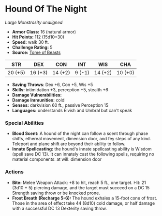 # Hound Of The Night

*Large* *Monstrosity* *unaligned*

- **Armor Class:** 16 (natural armor)
- **Hit Points:** 112 (15d10+30)
- **Speed:** walk 30 ft.
- **Challenge Rating:** 5
- **Source:** [Tome of Beasts](https://koboldpress.com/kpstore/product/tome-of-beasts-for-5th-edition-print/)

| STR | DEX | CON | INT | WIS | CHA |
| --- | --- | --- | --- | --- | --- |
| 20 (+5) | 16 (+3) | 14 (+2) | 9 (-1) | 14 (+2) | 10 (+0) |

- **Saving Throws**: Dex +6, Con +5, Wis +5
- **Skills:** intimidation +3, perception +5, stealth +6
- **Damage Vulnerabilities:** 
- **Damage Immunities:** cold
- **Senses:** darkvision 60 ft., passive Perception 15
- **Languages:** understands Elvish and Umbral but can't speak
### Special Abilities
- **Blood Scent:** A hound of the night can follow a scent through phase shifts, ethereal movement, dimension door, and fey steps of any kind. Teleport and plane shift are beyond their ability to follow.
- **Innate Spellcasting:** the hound's innate spellcasting ability is Wisdom (spell save DC 13). It can innately cast the following spells, requiring no material components:  at will: dimension door
### Actions
- **Bite:** Melee Weapon Attack: +8 to hit, reach 5 ft., one target. Hit: 21 (3d10 + 5) piercing damage, and the target must succeed on a DC 15 Strength saving throw or be knocked prone.
- **Frost Breath (Recharge 5-6):** The hound exhales a 15-foot cone of frost. Those in the area of effect take 44 (8d10) cold damage, or half damage with a successful DC 13 Dexterity saving throw.
